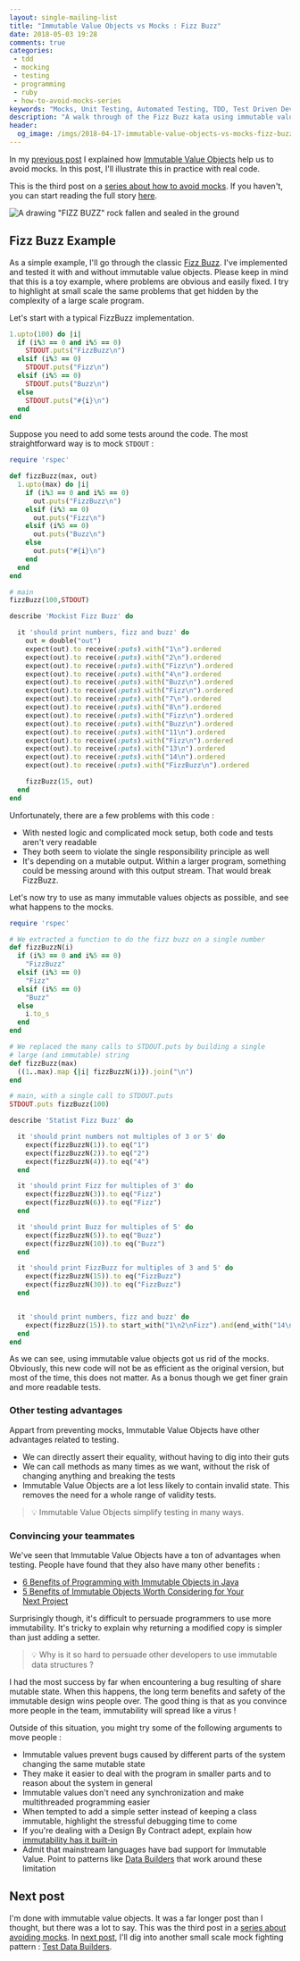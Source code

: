 ```yaml
---
layout: single-mailing-list
title: "Immutable Value Objects vs Mocks : Fizz Buzz"
date: 2018-05-03 19:28
comments: true
categories:
 - tdd
 - mocking
 - testing
 - programming
 - ruby
 - how-to-avoid-mocks-series
keywords: "Mocks, Unit Testing, Automated Testing, TDD, Test Driven Development, London School of Testing, Mocking, Immutable Value Object, Value Objects, Immutable Data, Immutable Data Structures, Ruby"
description: "A walk through of the Fizz Buzz kata using immutable value objects to remove mocks."
header:
  og_image: /imgs/2018-04-17-immutable-value-objects-vs-mocks-fizz-buzz/immutable-fizz-buzz.jpg
---
```

In my [previous post]({{site.url}}/how-immutable-value-objects-fight-mocks/) I explained how [Immutable Value Objects](https://martinfowler.com/bliki/ValueObject.html) help us to avoid mocks. In this post, I'll illustrate this in practice with real code.

This is the third post on a [series about how to avoid mocks]({{site.url}}{{site.baseurl}}/categories/#how-to-avoid-mocks-series). If you haven't, you can start reading the full story [here]({{site.url}}/careless-mocking-considered-harmful/).

![A drawing "FIZZ BUZZ" rock fallen and sealed in the ground]({{site.url}}{{site.baseurl}}/imgs/2018-04-17-immutable-value-objects-vs-mocks-fizz-buzz/immutable-fizz-buzz.jpg)

## Fizz Buzz Example

As a simple example, I'll go through the classic [Fizz Buzz](http://codingdojo.org/kata/FizzBuzz/). I've implemented and tested it with and without immutable value objects. Please keep in mind that this is a toy example, where problems are obvious and easily fixed. I try to highlight at small scale the same problems that get hidden by the complexity of a large scale program.

Let's start with a typical FizzBuzz implementation.

```ruby
1.upto(100) do |i|
  if (i%3 == 0 and i%5 == 0)
    STDOUT.puts("FizzBuzz\n")
  elsif (i%3 == 0)
    STDOUT.puts("Fizz\n")
  elsif (i%5 == 0)
    STDOUT.puts("Buzz\n")
  else
    STDOUT.puts("#{i}\n")
  end
end
```

Suppose you need to add some tests around the code. The most straightforward way is to mock `STDOUT` :

```ruby
require 'rspec'

def fizzBuzz(max, out)
  1.upto(max) do |i|
    if (i%3 == 0 and i%5 == 0)
      out.puts("FizzBuzz\n")
    elsif (i%3 == 0)
      out.puts("Fizz\n")
    elsif (i%5 == 0)
      out.puts("Buzz\n")
    else
      out.puts("#{i}\n")
    end
  end
end

# main
fizzBuzz(100,STDOUT)

describe 'Mockist Fizz Buzz' do

  it 'should print numbers, fizz and buzz' do
    out = double("out")
    expect(out).to receive(:puts).with("1\n").ordered
    expect(out).to receive(:puts).with("2\n").ordered
    expect(out).to receive(:puts).with("Fizz\n").ordered
    expect(out).to receive(:puts).with("4\n").ordered
    expect(out).to receive(:puts).with("Buzz\n").ordered
    expect(out).to receive(:puts).with("Fizz\n").ordered
    expect(out).to receive(:puts).with("7\n").ordered
    expect(out).to receive(:puts).with("8\n").ordered
    expect(out).to receive(:puts).with("Fizz\n").ordered
    expect(out).to receive(:puts).with("Buzz\n").ordered
    expect(out).to receive(:puts).with("11\n").ordered
    expect(out).to receive(:puts).with("Fizz\n").ordered
    expect(out).to receive(:puts).with("13\n").ordered
    expect(out).to receive(:puts).with("14\n").ordered
    expect(out).to receive(:puts).with("FizzBuzz\n").ordered

    fizzBuzz(15, out)
  end
end


```

Unfortunately, there are a few problems with this code :

*   With nested logic and complicated mock setup, both code and tests aren't very readable
*   They both seem to violate the single responsibility principle as well
*   It's depending on a mutable output. Within a larger program, something could be messing around with this output stream. That would break FizzBuzz.

Let's now try to use as many immutable values objects as possible, and see what happens to the mocks.

```ruby
require 'rspec'

# We extracted a function to do the fizz buzz on a single number
def fizzBuzzN(i)
  if (i%3 == 0 and i%5 == 0)
    "FizzBuzz"
  elsif (i%3 == 0)
    "Fizz"
  elsif (i%5 == 0)
    "Buzz"
  else
    i.to_s
  end
end

# We replaced the many calls to STDOUT.puts by building a single
# large (and immutable) string
def fizzBuzz(max)
  ((1..max).map {|i| fizzBuzzN(i)}).join("\n")
end

# main, with a single call to STDOUT.puts
STDOUT.puts fizzBuzz(100)

describe 'Statist Fizz Buzz' do

  it 'should print numbers not multiples of 3 or 5' do
    expect(fizzBuzzN(1)).to eq("1")
    expect(fizzBuzzN(2)).to eq("2")
    expect(fizzBuzzN(4)).to eq("4")
  end

  it 'should print Fizz for multiples of 3' do
    expect(fizzBuzzN(3)).to eq("Fizz")
    expect(fizzBuzzN(6)).to eq("Fizz")
  end

  it 'should print Buzz for multiples of 5' do
    expect(fizzBuzzN(5)).to eq("Buzz")
    expect(fizzBuzzN(10)).to eq("Buzz")
  end

  it 'should print FizzBuzz for multiples of 3 and 5' do
    expect(fizzBuzzN(15)).to eq("FizzBuzz")
    expect(fizzBuzzN(30)).to eq("FizzBuzz")
  end


  it 'should print numbers, fizz and buzz' do
    expect(fizzBuzz(15)).to start_with("1\n2\nFizz").and(end_with("14\nFizzBuzz"))
  end
end
```

As we can see, using immutable value objects got us rid of the mocks. Obviously, this new code will not be as efficient as the original version, but most of the time, this does not matter. As a bonus though we get finer grain and more readable tests.

### Other testing advantages

Appart from preventing mocks, Immutable Value Objects have other advantages related to testing.

*   We can directly assert their equality, without having to dig into their guts
*   We can call methods as many times as we want, without the risk of changing anything and breaking the tests
*   Immutable Value Objects are a lot less likely to contain invalid state. This removes the need for a whole range of validity tests.

> 💡 Immutable Value Objects simplify testing in many ways.

### Convincing your teammates

We've seen that Immutable Value Objects have a ton of advantages when testing. People have found that they also have many other benefits :

*   [6 Benefits of Programming with Immutable Objects in Java](https://www.linkedin.com/pulse/20140528113353-16837833-6-benefits-of-programming-with-immutable-objects-in-java/)
*   [5 Benefits of Immutable Objects Worth Considering for Your Next Project](https://hackernoon.com/5-benefits-of-immutable-objects-worth-considering-for-your-next-project-f98e7e85b6ac)

Surprisingly though, it's difficult to persuade programmers to use more immutability. It's tricky to explain why returning a modified copy is simpler than just adding a setter.

> 💡 Why is it so hard to persuade other developers to use immutable data structures ?

I had the most success by far when encountering a bug resulting of share mutable state. When this happens, the long term benefits and safety of the immutable design wins people over. The good thing is that as you convince more people in the team, immutability will spread like a virus !

Outside of this situation, you might try some of the following arguments to move people :

*   Immutable values prevent bugs caused by different parts of the system changing the same mutable state
*   They make it easier to deal with the program in smaller parts and to reason about the system in general
*   Immutable values don't need any synchronization and make multithreaded programming easier
*   When tempted to add a simple setter instead of keeping a class immutable, highlight the stressful debugging time to come
*   If you're dealing with a Design By Contract adept, explain how [immutability has it built-in]({{site.url}}/almost-15-years-of-using-design-by-contract/)
*   Admit that mainstream languages have bad support for Immutable Value. Point to patterns like [Data Builders](https://dzone.com/articles/immutability-with-builder-design-pattern) that work around these limitation

## Next post

I'm done with immutable value objects. It was a far longer post than I thought, but there was a lot to say. This was the third post in a [series about avoiding mocks]({{site.url}}{{site.baseurl}}/categories/#how-to-avoid-mocks-series). In [next post]({{site.url}}/how-to-use-test-data-builders-to-avoid-mocks-and-keep-your-tests-clear/), I'll dig into another small scale mock fighting pattern : [Test Data Builders](http://www.natpryce.com/articles/000714.html).
